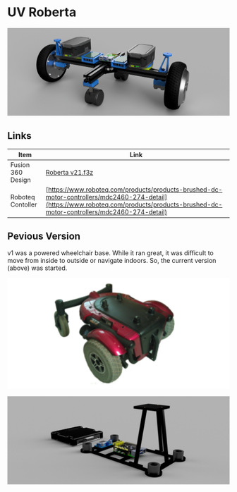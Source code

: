 # UV Roberta

![](bom/images/roberta-render.png)

## Links
|Item|Link|
|---|---|
|Fusion 360 Design|[Roberta v21.f3z](cad/Roberta%20v21.f3z)|
|Roboteq Contoller|[https://www.roboteq.com/products/products-brushed-dc-motor-controllers/mdc2460-274-detail](https://www.roboteq.com/products/products-brushed-dc-motor-controllers/mdc2460-274-detail)|

## Pevious Version
v1 was a powered wheelchair base.
While it ran great, it was difficult to move from inside to outside or navigate indoors.
So, the current version (above) was started.

![Wheelchair](images/roberta-v1.png)

![UV Roberta Electronics](images/roberta-v1-electonics.png)

